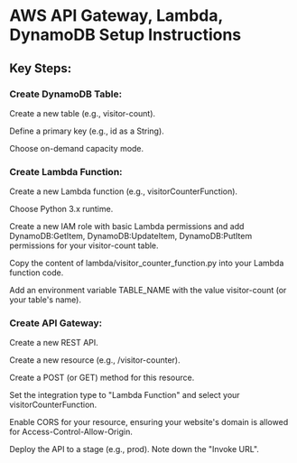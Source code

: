 # AWS API Gateway, Lambda, DynamoDB Setup Instructions

## Key Steps:

### Create DynamoDB Table:

Create a new table (e.g., visitor-count).

Define a primary key (e.g., id as a String).

Choose on-demand capacity mode.

### Create Lambda Function:

Create a new Lambda function (e.g., visitorCounterFunction).

Choose Python 3.x runtime.

Create a new IAM role with basic Lambda permissions and add DynamoDB:GetItem, DynamoDB:UpdateItem, DynamoDB:PutItem permissions for your visitor-count table.

Copy the content of lambda/visitor_counter_function.py into your Lambda function code.

Add an environment variable TABLE_NAME with the value visitor-count (or your table's name).

### Create API Gateway:

Create a new REST API.

Create a new resource (e.g., /visitor-counter).

Create a POST (or GET) method for this resource.

Set the integration type to "Lambda Function" and select your visitorCounterFunction.

Enable CORS for your resource, ensuring your website's domain is allowed for Access-Control-Allow-Origin.

Deploy the API to a stage (e.g., prod). Note down the "Invoke URL".
